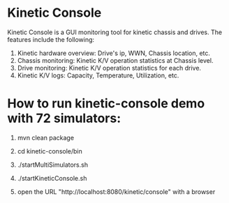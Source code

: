 Kinetic Console
================================
Kinetic Console is a GUI monitoring tool for kinetic chassis and drives. 
The features include the following:

1. Kinetic hardware overview: Drive's ip, WWN, Chassis location, etc.
2. Chassis monitoring: Kinetic K/V operation statistics at Chassis level.
3. Drive monitoring: Kinetic K/V operation statistics for each drive.
4. Kinetic K/V logs: Capacity, Temperature, Utilization, etc.


How to run kinetic-console demo with 72 simulators:
==================================
1. mvn clean package

2. cd kinetic-console/bin

3. ./startMultiSimulators.sh

4. ./startKineticConsole.sh

5. open the URL "http://localhost:8080/kinetic/console" with a browser
